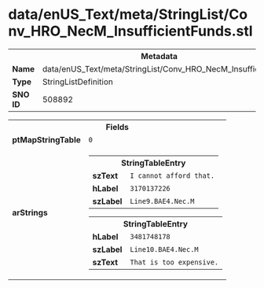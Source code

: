 <h1>data/enUS_Text/meta/StringList/Conv_HRO_NecM_InsufficientFunds.stl</h1><table><tr><th colspan="100%">Metadata</th></tr><tr><td><b>Name</b></td><td>data/enUS_Text/meta/StringList/Conv_HRO_NecM_InsufficientFunds.stl</td></tr><tr><td><b>Type</b></td><td>StringListDefinition</td></tr><tr><td><b>SNO ID</b></td><td>508892</td></tr></table>

<table><tr><th colspan="100%">Fields</th></tr><tr><td><b>ptMapStringTable</b></td><td><code>0</code></td></tr><tr><td><b>arStrings</b></td><td><table><tr><th colspan="100%">StringTableEntry</th></tr><tr><td><b>szText</b></td><td><code>I cannot afford that.</code></td></tr><tr><td><b>hLabel</b></td><td><code>3170137226</code></td></tr><tr><td><b>szLabel</b></td><td><code>Line9.BAE4.Nec.M</code></td></tr></table>


<table><tr><th colspan="100%">StringTableEntry</th></tr><tr><td><b>hLabel</b></td><td><code>3481748178</code></td></tr><tr><td><b>szLabel</b></td><td><code>Line10.BAE4.Nec.M</code></td></tr><tr><td><b>szText</b></td><td><code>That is too expensive.</code></td></tr></table>


</td></tr></table>

